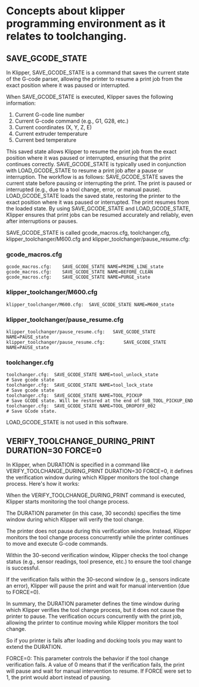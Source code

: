 
# Concepts about klipper programming environment as it relates to toolchanging. #


## SAVE_GCODE_STATE ##

In Klipper, SAVE_GCODE_STATE is a command that saves the current state of the G-code parser, allowing the printer to resume a print job from the exact position where it was paused or interrupted.

When SAVE_GCODE_STATE is executed, Klipper saves the following information:

1. Current G-code line number
2. Current G-code command (e.g., G1, G28, etc.)
3. Current coordinates (X, Y, Z, E)
4. Current extruder temperature
5. Current bed temperature

This saved state allows Klipper to resume the print job from the exact position where it was paused or interrupted, ensuring that the print continues correctly.
SAVE_GCODE_STATE is typically used in conjunction with LOAD_GCODE_STATE to resume a print job after a pause or interruption. The workflow is as follows:
SAVE_GCODE_STATE saves the current state before pausing or interrupting the print.
The print is paused or interrupted (e.g., due to a tool change, error, or manual pause).
LOAD_GCODE_STATE loads the saved state, restoring the printer to the exact position where it was paused or interrupted.
The print resumes from the loaded state.
By using SAVE_GCODE_STATE and LOAD_GCODE_STATE, Klipper ensures that print jobs can be resumed accurately and reliably, even after interruptions or pauses.

SAVE_GCODE_STATE is called gcode_macros.cfg, toolchanger.cfg, klipper_toolchanger/M600.cfg and klipper_toolchanger/pause_resume.cfg: 

### gcode_macros.cfg ###

```
gcode_macros.cfg:    SAVE_GCODE_STATE NAME=PRIME_LINE_state
gcode_macros.cfg:    SAVE_GCODE_STATE NAME=BEFORE_CLEAN
gcode_macros.cfg:    SAVE_GCODE_STATE NAME=PURGE_state
```

### klipper_toolchanger/M600.cfg ###

```
klipper_toolchanger/M600.cfg:  SAVE_GCODE_STATE NAME=M600_state
```

### klipper_toolchanger/pause_resume.cfg ###

```
klipper_toolchanger/pause_resume.cfg:   SAVE_GCODE_STATE NAME=PAUSE_state
klipper_toolchanger/pause_resume.cfg:	 	SAVE_GCODE_STATE NAME=PAUSE_state
```

### toolchanger.cfg ###

```
toolchanger.cfg:  SAVE_GCODE_STATE NAME=tool_unlock_state                                         # Save gcode state
toolchanger.cfg:  SAVE_GCODE_STATE NAME=tool_lock_state                                           # Save gcode state
toolchanger.cfg:  SAVE_GCODE_STATE NAME=TOOL_PICKUP                                    # Save GCODE state. Will be restored at the end of SUB_TOOL_PICKUP_END
toolchanger.cfg:  SAVE_GCODE_STATE NAME=TOOL_DROPOFF_002                        # Save GCode state. 
```

LOAD_GCODE_STATE is not used in this software. 


## VERIFY_TOOLCHANGE_DURING_PRINT DURATION=30 FORCE=0 ##


In Klipper, when DURATION is specified in a command like VERIFY_TOOLCHANGE_DURING_PRINT DURATION=30 FORCE=0, it defines the verification window during which Klipper monitors the tool change process.
Here's how it works:

When the VERIFY_TOOLCHANGE_DURING_PRINT command is executed, Klipper starts monitoring the tool change process.

The DURATION parameter (in this case, 30 seconds) specifies the time window during which Klipper will verify the tool change.

The printer does not pause during this verification window. Instead, Klipper monitors the tool change process concurrently while the printer continues to move and execute G-code commands.

Within the 30-second verification window, Klipper checks the tool change status (e.g., sensor readings, tool presence, etc.) to ensure the tool change is successful.

If the verification fails within the 30-second window (e.g., sensors indicate an error), Klipper will pause the print and wait for manual intervention (due to FORCE=0).

In summary, the DURATION parameter defines the time window during which Klipper verifies the tool change process, but it does not cause the printer to pause. The verification occurs concurrently with the print job, allowing the printer to continue moving while Klipper monitors the tool change.

So if you printer is fails after loading and docking tools you may want to extend the DURATION. 

FORCE=0: This parameter controls the behavior if the tool change verification fails. A value of 0 means that if the verification fails, the print will pause and wait for manual intervention to resume. If FORCE were set to 1, the print would abort instead of pausing.
